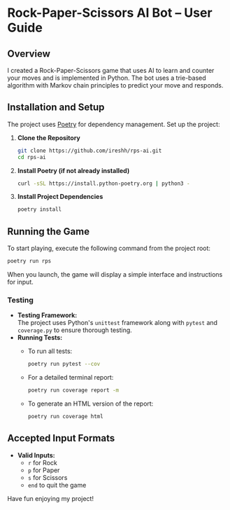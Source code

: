 # Rock-Paper-Scissors AI Bot – User Guide

## Overview

I created a Rock-Paper-Scissors game that uses AI to learn and counter your moves and is implemented in Python. The bot uses a trie-based algorithm with Markov chain principles to predict your move and responds.

## Installation and Setup

The project uses [Poetry](https://python-poetry.org/) for dependency management. Set up the project:

1. **Clone the Repository**

   ```bash
   git clone https://github.com/ireshh/rps-ai.git
   cd rps-ai
   ```

2. **Install Poetry (if not already installed)**

   ```bash
   curl -sSL https://install.python-poetry.org | python3 -
   ```

3. **Install Project Dependencies**

   ```bash
   poetry install
   ```

## Running the Game

To start playing, execute the following command from the project root:

```bash
poetry run rps
```

When you launch, the game will display a simple interface and instructions for input.

### Testing

- **Testing Framework:**  
  The project uses Python's `unittest` framework along with `pytest` and `coverage.py` to ensure thorough testing.
- **Running Tests:**
  - To run all tests:

    ```bash
    poetry run pytest --cov
    ```
  
  - For a detailed terminal report:

    ```bash
    poetry run coverage report -m
    ```
  
  - To generate an HTML version of the report:
  
    ```bash
    poetry run coverage html
    ```

## Accepted Input Formats

- **Valid Inputs:**
  - `r` for Rock  
  - `p` for Paper  
  - `s` for Scissors  
  - `end` to quit the game

Have fun enjoying my project!
